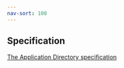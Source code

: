 ```yaml
---
nav-sort: 100
---
```




## Specification ##
[The Application Directory specification](appd-specification.html)